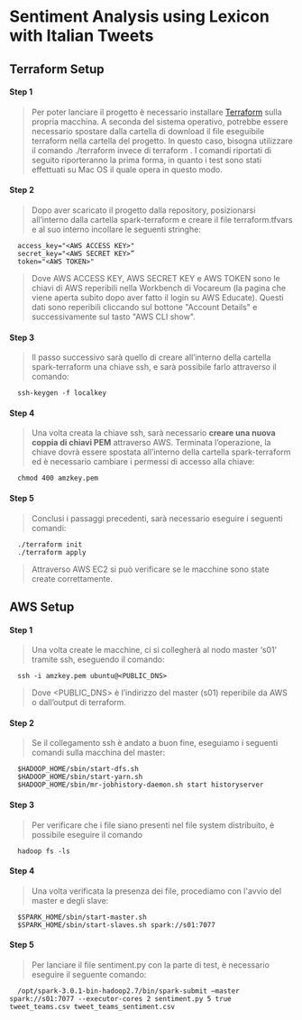 # Sentiment Analysis using Lexicon with Italian Tweets

## Terraform Setup

#### Step 1
> Per poter lanciare il progetto è necessario installare [Terraform](https://www.terraform.io/downloads.html) sulla propria macchina. A seconda del sistema operativo, potrebbe essere necessario spostare dalla cartella di download il file eseguibile terraform nella cartella del progetto. In questo caso, bisogna utilizzare il comando ./terraform <comando> invece di terraform <comando>. I comandi riportati di seguito riporteranno la prima forma, in quanto i test sono stati effettuati su Mac OS il quale opera in questo modo. 
  
#### Step 2  
> Dopo aver scaricato il progetto dalla repository, posizionarsi all’interno dalla cartella spark-terraform e creare il file terraform.tfvars e al suo interno incollare le seguenti stringhe:
```
  access_key="<AWS ACCESS KEY>"
  secret_key="<AWS SECRET KEY>”
  token="<AWS TOKEN>"
```
> Dove AWS ACCESS KEY, AWS SECRET KEY e AWS TOKEN sono le chiavi di AWS reperibili nella Workbench di Vocareum (la pagina che viene aperta subito dopo aver fatto il login su AWS Educate). Questi dati sono reperibili cliccando sul bottone "Account Details" e successivamente sul tasto "AWS CLI show".

#### Step 3
> Il passo successivo sarà quello di creare all’interno della cartella spark-terraform una chiave ssh, e sarà possibile farlo attraverso il comando:
```
  ssh-keygen -f localkey
```
#### Step 4
> Una volta creata la chiave ssh, sarà necessario **creare una nuova coppia di chiavi PEM** attraverso AWS. Terminata l’operazione, la chiave dovrà essere spostata all’interno della cartella spark-terraform ed è necessario cambiare i permessi di accesso alla chiave:
```
  chmod 400 amzkey.pem
```

#### Step 5
> Conclusi i passaggi precedenti, sarà necessario eseguire i seguenti comandi:
```
  ./terraform init
  ./terraform apply
```
> Attraverso AWS EC2 si può verificare se le macchine sono state create correttamente.

## AWS Setup

#### Step 1
> Una volta create le macchine, ci si collegherà al nodo master ‘s01’ tramite ssh, eseguendo il comando:
```
  ssh -i amzkey.pem ubuntu@<PUBLIC_DNS>
```
> Dove <PUBLIC_DNS> è l’indirizzo del master (s01) reperibile da AWS o dall’output di terraform. 

#### Step 2
> Se il collegamento ssh è andato a buon fine, eseguiamo i seguenti comandi sulla macchina del master:
```
  $HADOOP_HOME/sbin/start-dfs.sh
  $HADOOP_HOME/sbin/start-yarn.sh
  $HADOOP_HOME/sbin/mr-jobhistory-daemon.sh start historyserver
```
#### Step 3  
> Per verificare che i file siano presenti nel file system distribuito, è possibile eseguire il comando
```
  hadoop fs -ls
```
#### Step 4  
> Una volta verificata la presenza dei file, procediamo con l'avvio del master e degli slave: 
```
  $SPARK_HOME/sbin/start-master.sh
  $SPARK_HOME/sbin/start-slaves.sh spark://s01:7077
```
#### Step 5
> Per lanciare il file sentiment.py con la parte di test, è necessario eseguire il seguente comando:
```
  /opt/spark-3.0.1-bin-hadoop2.7/bin/spark-submit –master spark://s01:7077 --executor-cores 2 sentiment.py 5 true tweet_teams.csv tweet_teams_sentiment.csv 
```
